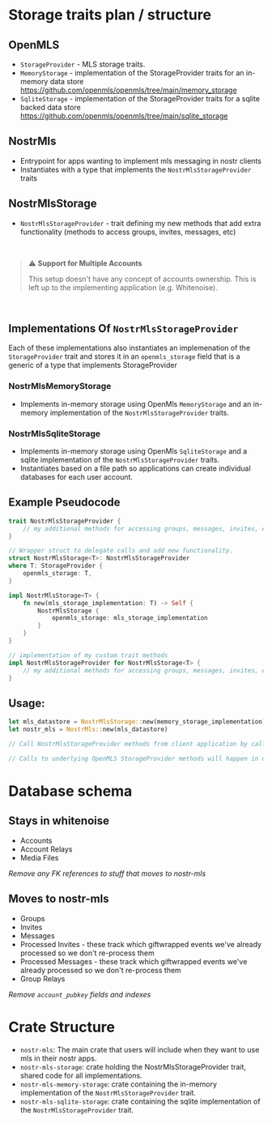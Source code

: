 # Storage traits plan / structure

## OpenMLS

- `StorageProvider` - MLS storage traits.
- `MemoryStorage` - implementation of the StorageProvider traits for an in-memory data store https://github.com/openmls/openmls/tree/main/memory_storage
- `SqliteStorage` - implementation of the StorageProvider traits for a sqlite backed data store https://github.com/openmls/openmls/tree/main/sqlite_storage

## NostrMls

- Entrypoint for apps wanting to implement mls messaging in nostr clients
- Instantiates with a type that implements the `NostrMlsStorageProvider` traits

## NostrMlsStorage

- `NostrMlsStorageProvider` - trait defining my new methods that add extra functionality (methods to access groups, invites, messages, etc)

<br />

> ⚠️ **Support for Multiple Accounts**
>
> This setup doesn't have any concept of accounts ownership. This is left up to the implementing application (e.g. Whitenoise).

<br />

## Implementations Of `NostrMlsStorageProvider`

Each of these implementations also instantiates an implemenation of the `StorageProvider` trait and stores it in an `openmls_storage` field that is a generic of a type that implements StorageProvider

### NostrMlsMemoryStorage

- Implements in-memory storage using OpenMls `MemoryStorage` and an in-memory implementation of the `NostrMlsStorageProvider` traits.

### NostrMlsSqliteStorage

- Implements in-memory storage using OpenMls `SqliteStorage` and a sqlite implementation of the `NostrMlsStorageProvider` traits.
- Instantiates based on a file path so applications can create individual databases for each user account.

## Example Pseudocode

```rust
trait NostrMlsStorageProvider {
    // my additional methods for accessing groups, messages, invites, etc.
}

// Wrapper struct to delegate calls and add new functionality.
struct NostrMlsStorage<T>: NostrMlsStorageProvider
where T: StorageProvider {
    openmls_storage: T,
}

impl NostrMlsStorage<T> {
    fn new(mls_storage_implementation: T) -> Self {
        NostrMlsStorage {
            openmls_storage: mls_storage_implementation
        }
    }
}

// implementation of my custom trait methods
impl NostrMlsStorageProvider for NostrMlsStorage<T> {
    // my additional methods for accessing groups, messages, invites, etc.
}
```

## Usage:

```rust
let mls_datastore = NostrMlsStorage::new(memory_storage_implementation);
let nostr_mls = NostrMls::new(mls_datastore)

// Call NostrMlsStorageProvider methods from client application by calling nostr_mls.storage.method()

// Calls to underlying OpenMLS StorageProvider methods will happen in delegated methods in NostrMlsStorage so from the client application you'd call something like nostr_mls.create_group() and then that method would interact with the openmls & nostr-mls-storage methods directly.
```

# Database schema

## Stays in whitenoise

- Accounts
- Account Relays
- Media Files

_Remove any FK references to stuff that moves to nostr-mls_

## Moves to nostr-mls

- Groups
- Invites
- Messages
- Processed Invites - these track which giftwrapped events we've already processed so we don't re-process them
- Processed Messages - these track which giftwrapped events we've already processed so we don't re-process them
- Group Relays

_Remove `account_pubkey` fields and indexes_

# Crate Structure

- `nostr-mls`: The main crate that users will include when they want to use mls in their nostr apps.
- `nostr-mls-storage`: crate holding the NostrMlsStorageProvider trait, shared code for all implementations.
- `nostr-mls-memory-storage`: crate containing the in-memory implementation of the `NostrMlsStorageProvider` trait.
- `nostr-mls-sqlite-storage`: crate containing the sqlite implementation of the `NostrMlsStorageProvider` trait.
